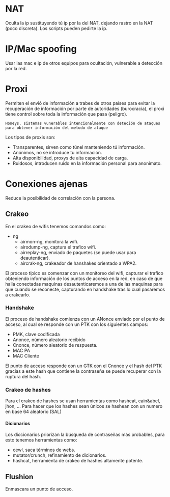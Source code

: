 # NAT
Oculta la ip sustituyendo tú ip por la del NAT, dejando rastro en la NAT (poco discreta). Los scripts pueden pedirte la ip.
# IP/Mac spoofing
Usar las mac e ip de otros equipos para ocultación, vulnerable a detección por la red.
# Proxi
Permiten el envió de información a trabes de otros países para evitar la recuperación de información por parte de autoridades (burocracia), el proxi tiene control sobre toda la información que pasa (peligro).

```note
Honeys, sistemas vunerables intencionalmente con deteción de ataques para obtener información del metodo de ataque
```

Los tipos de proxis son:
- Transparentes, sirven como túnel manteniendo tú información.
- Anónimos, no se introduce tu información.
- Alta disponibilidad, proxys de alta capacidad de carga.
- Ruidosos, introducen ruido en la información personal para anonimato.

# Conexiones ajenas
Reduce la posibilidad de correlación con la persona.
## Crakeo
En el crakeo de wifis tenemos comandos como:
- ng
	- airmon-ng, monitora la wifi.
	- airodump-ng, captura el trafico wifi.
	- airreplay-ng, enviado de paquetes (se puede usar para deautenticar).
	- aircrak-ng, crakeador de hanshakes orientado a WPA2.

El proceso típico es comenzar con un monitoreo del wifi, capturar el trafico obteniendo información de los puntos de acceso en la red, en caso de que halla conectadas maquinas
desautenticaremos a una de las maquinas para que cuando se reconecte, capturando en handshake tras lo cual pasaremos a crakearlo.
### Handshake
El proceso de handshake comienza con un ANonce enviado por el punto de acceso, al cual se responde con un PTK con los siguientes campos:
- PMK, clave codificada
- Anonce, número aleatorio recibido 
- Cnonce, número aleatorio de respuesta.
- MAC PA
- MAC Cliente

El punto de acceso responde con un GTK con el Cnonce y el hash del PTK gracias a este hash que contiene la contraseña se puede recuperar con la ruptura del hash.
### Crakeo de hashes
Para el crakeo de hashes se usan herramientas como hashcat, cain&abel, jhon, ...
Para hacer que los hashes sean únicos se hashean con un numero en base 64 aleatorio (SAL)
#### Dicionarios
Los diccionarios priorizan la búsqueda de contraseñas más probables, para esto tenemos herramientas como:
- cewl, saca términos de webs.
- mutator/crunch, refinamiento de dicionarios.
- hashcat, herramienta de crakeo de hashes altamente potente.
## Flushion
Enmascara un punto de acceso.
